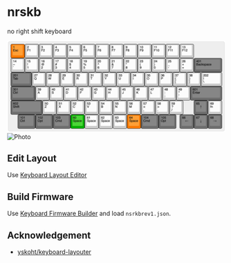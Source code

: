 # nrskb
no right shift keyboard

![Layout](/asset/layout.png?raw=true "ScreenShot")
![Photo](/asset/R0002157.jpg.png?raw=true "Photo")

## Edit Layout
Use [Keyboard Layout Editor](http://www.keyboard-layout-editor.com/#/gists/df1fd062147ef462e2a68a1746d3611c)

## Build Firmware
Use [Keyboard Firmware Builder](https://kbfirmware.com) and load `nsrkbrev1.json`.

## Acknowledgement
- [yskoht/keyboard-layouter](https://github.com/yskoht/keyboard-layouter)
